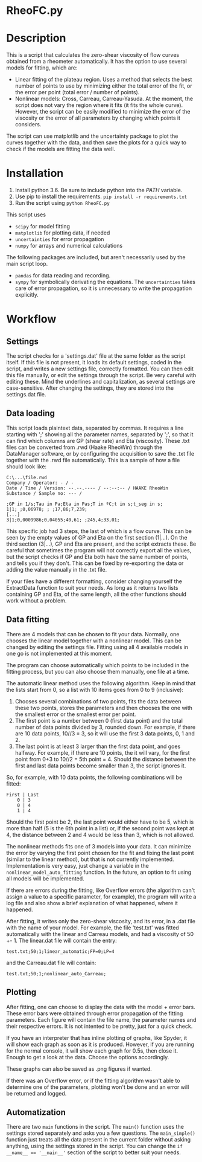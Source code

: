 # RheoFC.py

# Description
This is a script that calculates the zero-shear viscosity of flow curves obtained from a rheometer automatically. It has the option to use several models for fitting, which are:

* Linear fitting of the plateau region. Uses a method that selects the best number of points to use by minimizing either the total error of the fit, or the error per point (total error / number of points).
* Nonlinear models: Cross, Carreau, Carreau-Yasuda. At the moment, the script does not vary the region where it fits (it fits the whole curve). However, the script can be easily modified to minimize the error of the viscosity or the error of all parameters by changing which points it considers.

The script can use matplotlib and the uncertainty package to plot the curves together with the data, and then save the plots for a quick way to check if the models are fitting the data well.

# Installation

1. Install python 3.6. Be sure to include python into the $PATH$ variable.
2. Use pip to install the requirements. `pip install -r requirements.txt`
3. Run the script using `python RheoFC.py`

This script uses

* `scipy` for model fitting
* `matplotlib` for plotting data, if needed
* `uncertainties` for error propagation
* `numpy` for arrays and numerical calculations

The following packages are included, but aren't necessarily used by the main script loop.
* `pandas` for data reading and recording.
* `sympy` for symbolically derivating the equations. The `uncertainties` takes care of error propagation, so it is unnecessary to write the propagation explicitly.
 


# Workflow

## Settings

The script checks for a 'settings.dat' file at the same folder as the script itself. If this file is not present, it loads its default settings, coded in the script, and writes a new settings file, correctly formatted. You can then edit this file manually, or edit the settings through the script. Be very careful with editing these. Mind the underlines and capitalization, as several settings are case-sensitive. After changing the settings, they are stored into the settings.dat file.

## Data loading

This script loads plaintext data, separated by commas. It requires a line starting with ';' showing all the parameter names, separated by ';', so that it can find which columns are GP (shear rate) and Eta (viscosity). These .txt files can be converted from .rwd (Haake RheoWin) through the DataManager software, or by configuring the acquisition to save the .txt file together with the .rwd file automatically. This is a sample of how a file should look like: 

    C:\...\file.rwd
    Company / Operator: - / -
    Date / Time / Version: --.--.---- / --:--:-- / HAAKE RheoWin 
    Substance / Sample no: --- / 

    ;GP in 1/s;Tau in Pa;Eta in Pas;T in ºC;t in s;t_seg in s;
    1|1; ;0,06978; ; ;17,86;7,239;
    [...]
    3|1;0,0009986;0,04055;40,61; ;245,4;33,01;   
 
 This specific job had 3 steps, the last of which is a flow curve. This can be seen by the empty values of GP and Eta on the first section (1|...). On the third section (3|...), GP and Eta are present, and the script extracts these. Be careful that sometimes the program will not correctly export all the values, but the script checks if GP and Eta both have the same number of points, and tells you if they don't. This can be fixed by re-exporting the data or adding the value manually in the .txt file.
 
 If your files have a different formatting, consider changing yourself the ExtractData function to suit your needs. As long as it returns two lists containing GP and Eta, of the same length, all the other functions should work without a problem.
 
## Data fitting

There are 4 models that can be chosen to fit your data. Normally, one chooses the linear model together with a nonlinear model. This can be changed by editing the settings file. Fitting using all 4 available models in one go is not implemented at this moment. 

The program can choose automatically which points to be included in the fitting process, but you can also choose them manually, one file at a time.

The automatic linear method uses the following algorithm. Keep in mind that the lists start from 0, so a list with 10 items goes from 0 to 9 (inclusive):
1. Chooses several combinations of two points, fits the data between these two points, stores the parameters and then chooses the one with the smallest error or the smallest error per point.
2. The first point is a number between 0 (first data point) and the total number of data points divided by 3, rounded down. For example, if there are 10 data points, 10//3 = 3, so it will use the first 3 data points, 0, 1 and 2.
3. The last point is at least 3 larger than the first data point, and goes halfway. For example, if there are 10 points, the it will vary, for the first point from 0+3 to 10//2 = 5th point = 4. Should the distance between the first and last data points become smaller than 3, the script ignores it.

So, for example, with 10 data points, the following combinations will be fitted:

    First | Last
        0 | 3
        0 | 4
        1 | 4

Should the first point be 2, the last point would either have to be 5, which is more than half (5 is the 6th point in a list) or, if the second point was kept at 4, the distance between 2 and 4 would be less than 3, which is not allowed.

The nonlinear methods fits one of 3 models into your data. It can minimize the error by varying the first point chosen for the fit and fixing the last point (similar to the linear method), but that is not currently implemented. Implementation is very easy, just change a variable in the `nonlinear_model_auto_fitting` function. In the future, an option to fit using all models will be implemented. 

If there are errors during the fitting, like Overflow errors (the algorithm can't assign a value to a specific parameter, for example), the program will write a log file and also show a brief explanation of what happened, where it happened.

After fitting, it writes only the zero-shear viscosity, and its error, in a .dat file with the name of your model. For example, the file 'test.txt' was fitted automatically with the linear and Carreau models, and had a viscosity of 50 +- 1. The linear.dat file will contain the entry:

    test.txt;50;1;linear_automatic;FP=0;LP=4
and the Carreau.dat file will contain:

    test.txt;50;1;nonlinear_auto_Carreau;

## Plotting

After fitting, one can choose to display the data with the model + error bars. These error bars were obtained through error propagation of the fitting parameters. Each figure will contain the file name, the parameter names and their respective errors. It is not intented to be pretty, just for a quick check.

If you have an interpreter that has inline plotting of graphs, like Spyder, it will show each graph as soon as it is produced. However, if you are running for the normal console, it will show each graph for 0.5s, then close it. Enough to get a look at the data. Choose the options accordingly.

These graphs can also be saved as .png figures if wanted.

If there was an Overflow error, or if the fitting algorithm wasn't able to determine one of the parameters, plotting won't be done and an error will be returned and logged.

## Automatization

There are two `main` functions in the script. The `main()` function uses the settings stored separately and asks you a few questions. The `main_simple()` function just treats all the data present in the current folder without asking anything, using the settings stored in the script. You can change the `if __name__ == '__main__'` section of the script to better suit your needs.
